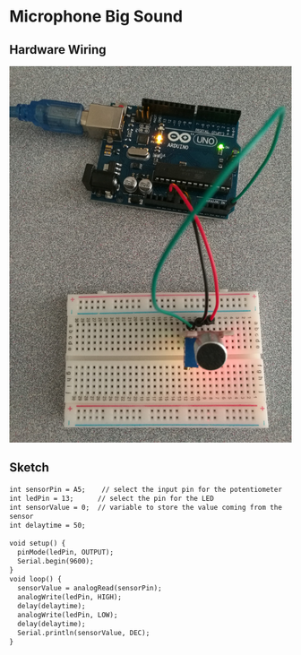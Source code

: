# Microphone Big Sound

## Hardware Wiring
![Image](../Examples/sensor-kit-for-arduino/033_microphone_bigsound.jpg)

## Sketch
```
int sensorPin = A5;    // select the input pin for the potentiometer
int ledPin = 13;      // select the pin for the LED
int sensorValue = 0;  // variable to store the value coming from the sensor
int delaytime = 50;

void setup() {
  pinMode(ledPin, OUTPUT); 
  Serial.begin(9600); 
}
void loop() {
  sensorValue = analogRead(sensorPin);    
  analogWrite(ledPin, HIGH);  
  delay(delaytime);          
  analogWrite(ledPin, LOW);   
  delay(delaytime);
  Serial.println(sensorValue, DEC);  
}
```